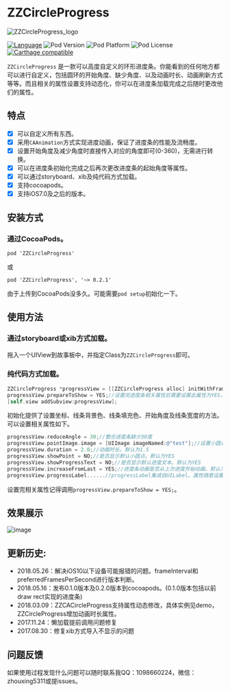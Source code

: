 # ZZCircleProgress

<p>
<img src="ZZCircleProgress_logo.png" title="ZZCircleProgress_logo" float=left>
</p>

[![Language](https://img.shields.io/badge/Language-%20Objective--C%20-orange.svg)](https://img.shields.io/badge/Language-%20Objective--C%20-orange.svg)
![Pod Version](https://img.shields.io/cocoapods/v/ZZCircleProgress.svg?style=flat)
![Pod Platform](https://img.shields.io/cocoapods/p/ZZCircleProgress.svg?style=flat)
![Pod License](https://img.shields.io/cocoapods/l/ZZCircleProgress.svg?style=flat)
[![Carthage compatible](https://img.shields.io/badge/Carthage-compatible-4BC51D.svg?style=flat)](https://github.com/Carthage/Carthage)

`ZZCircleProgress` 是一款可以高度自定义的环形进度条。你能看到的任何地方都可以进行自定义，包括圆环的开始角度、缺少角度、以及动画时长、动画刷新方式等等。而且相关的属性设置支持动态化，你可以在进度条加载完成之后随时更改他们的属性。

## 特点

- [x] 可以自定义所有东西。
- [x] 采用`CAAnimation`方式实现进度动画，保证了进度条的性能及流畅度。
- [x] 设置开始角度及减少角度时直接传入对应的角度即可(0-360)，无需进行转换。
- [x] 可以在进度条初始化完成之后再次更改进度条的起始角度等属性。
- [x] 可以通过storyboard、xib及纯代码方式加载。
- [x] 支持cocoapods。
- [x] 支持iOS7.0及之后的版本。

## 安装方式

### 通过CocoaPods。
```
pod 'ZZCircleProgress'
```
或
```
pod 'ZZCircleProgress', '~> 0.2.1'
```
由于上传到CocoaPods没多久。可能需要`pod setup`初始化一下。


## 使用方法

### 通过storyboard或xib方式加载。
拖入一个UIView到故事板中，并指定Class为`ZZCircleProgress`即可。

### 纯代码方式加载。
```objective-c
ZZCircleProgress *progressView = [[ZZCircleProgress alloc] initWithFrame:CGRectMake(100, 100, 100, 100) pathBackColor:[UIColor lightGrayColor] pathFillColor:[UIColor redColor] startAngle:0 strokeWidth:20];
progressView.prepareToShow = YES;//设置完进度条相关属性后需要设置此属性为YES，否则设置progress之前进度条不显示。
[self.view addSubview:progressView];
```

初始化提供了设置坐标、线条背景色、线条填充色、开始角度及线条宽度的方法。可以设置相关属性如下。

```objective-c
progressView.reduceAngle = 30;//整合进度条缺少30度
progressView.pointImage.image = [UIImage imageNamed:@"test"];//设置小圆点图片
progressView.duration = 2.0;//动画时长。默认为1.5
progressView.showPoint = NO;//是否显示默认小圆点。默认为YES
progressView.showProgressText = NO;//是否显示默认进度文本。默认为YES
progressView.increaseFromLast = YES;//进度条动画是否从上次进度开始动画。默认为NO
progressView.progressLabel......//progressLabel集成自UILabel。属性随意设置
```

设置完相关属性记得调用`progressView.prepareToShow = YES;`。


## 效果展示

![image](https://github.com/zhouxing5311/ZZCircleProgress/blob/master/ZZCircleProgress_demo.gif) 


## 更新历史:
* 2018.05.26：解决iOS10以下设备可能报错的问题。frameInterval和preferredFramesPerSecond进行版本判断。
* 2018.05.16：发布0.1.0版本及0.2.0版本到cocoapods。(0.1.0版本包括以前draw rect实现的进度条)
* 2018.03.09：ZZCACircleProgress支持属性动态修改，具体实例见demo，ZZCircleProgress增加动画时长属性。
* 2017.11.24：懒加载提前调用问题修复
* 2017.08.30：修复xib方式导入不显示的问题


## 问题反馈

如果使用过程发现什么问题可以随时联系我QQ：1098660224，微信：zhouxing5311或提issues。



